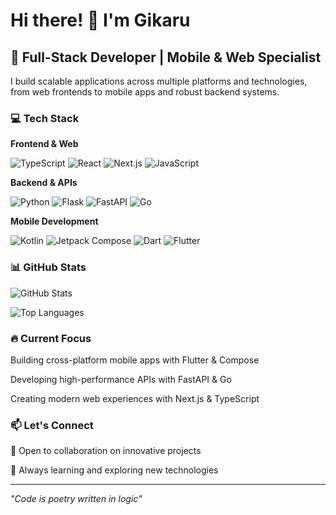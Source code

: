 # Hi there! 👋 I'm Gikaru

## 🚀 Full-Stack Developer | Mobile & Web Specialist

I build scalable applications across multiple platforms and technologies, from web frontends to mobile apps and robust backend systems.

### 💻 Tech Stack

**Frontend & Web**

![TypeScript](https://img.shields.io/badge/-TypeScript-3178C6?style=flat-square&logo=typescript&logoColor=white)
![React](https://img.shields.io/badge/-React-61DAFB?style=flat-square&logo=react&logoColor=black)
![Next.js](https://img.shields.io/badge/-Next.js-000000?style=flat-square&logo=next.js&logoColor=white)
![JavaScript](https://img.shields.io/badge/-JavaScript-F7DF1E?style=flat-square&logo=javascript&logoColor=black)

**Backend & APIs**

![Python](https://img.shields.io/badge/-Python-3776AB?style=flat-square&logo=python&logoColor=white)
![Flask](https://img.shields.io/badge/-Flask-000000?style=flat-square&logo=flask&logoColor=white)
![FastAPI](https://img.shields.io/badge/-FastAPI-009688?style=flat-square&logo=fastapi&logoColor=white)
![Go](https://img.shields.io/badge/-Go-00ADD8?style=flat-square&logo=go&logoColor=white)

**Mobile Development**

![Kotlin](https://img.shields.io/badge/-Kotlin-7F52FF?style=flat-square&logo=kotlin&logoColor=white)
![Jetpack Compose](https://img.shields.io/badge/-Compose-4285F4?style=flat-square&logo=jetpackcompose&logoColor=white)
![Dart](https://img.shields.io/badge/-Dart-0175C2?style=flat-square&logo=dart&logoColor=white)
![Flutter](https://img.shields.io/badge/-Flutter-02569B?style=flat-square&logo=flutter&logoColor=white)

### 📊 GitHub Stats

![GitHub Stats](https://github-readme-stats.vercel.app/api?username=I-GIKARU&show_icons=true&theme=dark&hide_border=true)

![Top Languages](https://github-readme-stats.vercel.app/api/top-langs/?username=I-GIKARU&layout=compact&theme=dark&hide_border=true&langs_count=16)

### 🔥 Current Focus

Building cross-platform mobile apps with Flutter & Compose

Developing high-performance APIs with FastAPI & Go

Creating modern web experiences with Next.js & TypeScript

### 📫 Let's Connect

💼 Open to collaboration on innovative projects

🌱 Always learning and exploring new technologies

---
*"Code is poetry written in logic"*
